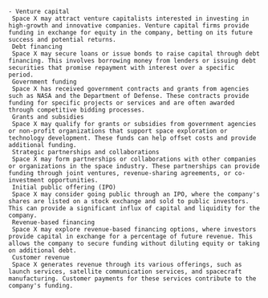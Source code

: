     - Venture capital
     Space X may attract venture capitalists interested in investing in high-growth and innovative companies. Venture capital firms provide funding in exchange for equity in the company, betting on its future success and potential returns.
     Debt financing  
     Space X may secure loans or issue bonds to raise capital through debt financing. This involves borrowing money from lenders or issuing debt securities that promise repayment with interest over a specific period.
     Government funding
     Space X has received government contracts and grants from agencies such as NASA and the Department of Defense. These contracts provide funding for specific projects or services and are often awarded through competitive bidding processes.
     Grants and subsidies
     Space X may qualify for grants or subsidies from government agencies or non-profit organizations that support space exploration or technology development. These funds can help offset costs and provide additional funding.
     Strategic partnerships and collaborations
     Space X may form partnerships or collaborations with other companies or organizations in the space industry. These partnerships can provide funding through joint ventures, revenue-sharing agreements, or co-investment opportunities.
     Initial public offering (IPO)
     Space X may consider going public through an IPO, where the company's shares are listed on a stock exchange and sold to public investors. This can provide a significant influx of capital and liquidity for the company.
     Revenue-based financing
     Space X may explore revenue-based financing options, where investors provide capital in exchange for a percentage of future revenue. This allows the company to secure funding without diluting equity or taking on additional debt.
     Customer revenue
     Space X generates revenue through its various offerings, such as launch services, satellite communication services, and spacecraft manufacturing. Customer payments for these services contribute to the company's funding.

